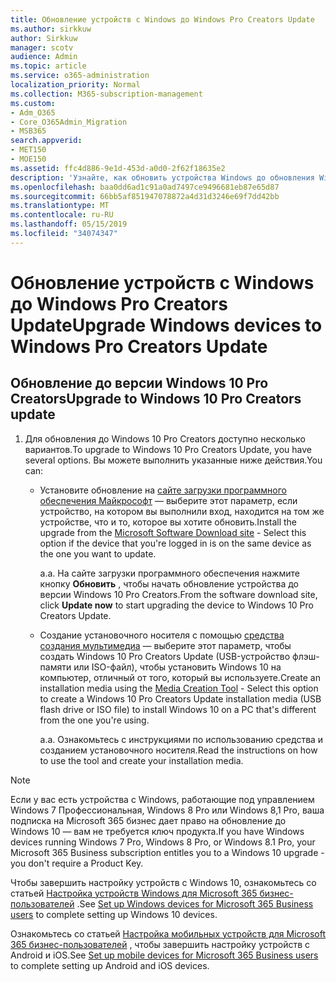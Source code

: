 ```yaml
---
title: Обновление устройств с Windows до Windows Pro Creators Update
ms.author: sirkkuw
author: Sirkkuw
manager: scotv
audience: Admin
ms.topic: article
ms.service: o365-administration
localization_priority: Normal
ms.collection: M365-subscription-management
ms.custom:
- Adm_O365
- Core_O365Admin_Migration
- MSB365
search.appverid:
- MET150
- MOE150
ms.assetid: ffc4d886-9e1d-453d-a0d0-2f62f18635e2
description: 'Узнайте, как обновить устройства Windows до обновления Windows 10 Pro Creators. '
ms.openlocfilehash: baa0dd6ad1c91a0ad7497ce9496681eb87e65d87
ms.sourcegitcommit: 66bb5af851947078872a4d31d3246e69f7dd42bb
ms.translationtype: MT
ms.contentlocale: ru-RU
ms.lasthandoff: 05/15/2019
ms.locfileid: "34074347"
---
```

# <a name="upgrade-windows-devices-to-windows-pro-creators-update"></a><span data-ttu-id="9d5a6-103">Обновление устройств с Windows до Windows Pro Creators Update</span><span class="sxs-lookup"><span data-stu-id="9d5a6-103">Upgrade Windows devices to Windows Pro Creators Update</span></span>

## <a name="upgrade-to-windows-10-pro-creators-update"></a><span data-ttu-id="9d5a6-104">Обновление до версии Windows 10 Pro Creators</span><span class="sxs-lookup"><span data-stu-id="9d5a6-104">Upgrade to Windows 10 Pro Creators update</span></span>
  
1. <span data-ttu-id="9d5a6-105">Для обновления до Windows 10 Pro Creators доступно несколько вариантов.</span><span class="sxs-lookup"><span data-stu-id="9d5a6-105">To upgrade to Windows 10 Pro Creators Update, you have several options.</span></span> <span data-ttu-id="9d5a6-106">Вы можете выполнить указанные ниже действия.</span><span class="sxs-lookup"><span data-stu-id="9d5a6-106">You can:</span></span>
    
    - <span data-ttu-id="9d5a6-107">Установите обновление на [сайте загрузки программного обеспечения Майкрософт](https://go.microsoft.com/fwlink/?LinkID=836951 ) — выберите этот параметр, если устройство, на котором вы выполнили вход, находится на том же устройстве, что и то, которое вы хотите обновить.</span><span class="sxs-lookup"><span data-stu-id="9d5a6-107">Install the upgrade from the [Microsoft Software Download site](https://go.microsoft.com/fwlink/?LinkID=836951 ) - Select this option if the device that you're logged in is on the same device as the one you want to update.</span></span>
    
      <span data-ttu-id="9d5a6-108">а.</span><span class="sxs-lookup"><span data-stu-id="9d5a6-108">a.</span></span> <span data-ttu-id="9d5a6-109">На сайте загрузки программного обеспечения нажмите кнопку **Обновить** , чтобы начать обновление устройства до версии Windows 10 Pro Creators.</span><span class="sxs-lookup"><span data-stu-id="9d5a6-109">From the software download site, click **Update now** to start upgrading the device to Windows 10 Pro Creators Update.</span></span> 
    
     - <span data-ttu-id="9d5a6-110">Создание установочного носителя с помощью [средства создания мультимедиа](https://go.microsoft.com/fwlink/?LinkID=836960) — выберите этот параметр, чтобы создать Windows 10 Pro Creators Update (USB-устройство флэш-памяти или ISO-файл), чтобы установить Windows 10 на компьютер, отличный от того, который вы используете.</span><span class="sxs-lookup"><span data-stu-id="9d5a6-110">Create an installation media using the [Media Creation Tool](https://go.microsoft.com/fwlink/?LinkID=836960) - Select this option to create a Windows 10 Pro Creators Update installation media (USB flash drive or ISO file) to install Windows 10 on a PC that's different from the one you're using.</span></span>
    
        <span data-ttu-id="9d5a6-111">а.</span><span class="sxs-lookup"><span data-stu-id="9d5a6-111">a.</span></span> <span data-ttu-id="9d5a6-112">Ознакомьтесь с инструкциями по использованию средства и созданием установочного носителя.</span><span class="sxs-lookup"><span data-stu-id="9d5a6-112">Read the instructions on how to use the tool and create your installation media.</span></span> 

> [!Note]
> <span data-ttu-id="9d5a6-113">Если у вас есть устройства с Windows, работающие под управлением Windows 7 Профессиональная, Windows 8 Pro или Windows 8,1 Pro, ваша подписка на Microsoft 365 бизнес дает право на обновление до Windows 10 — вам не требуется ключ продукта.</span><span class="sxs-lookup"><span data-stu-id="9d5a6-113">If you have Windows devices running Windows 7 Pro, Windows 8 Pro, or Windows 8.1 Pro, your Microsoft 365 Business subscription entitles you to a Windows 10 upgrade - you don't require a Product Key.</span></span>
    
<span data-ttu-id="9d5a6-114">Чтобы завершить настройку устройств с Windows 10, ознакомьтесь со статьей [Настройка устройств Windows для Microsoft 365 бизнес-пользователей](set-up-windows-devices.md) .</span><span class="sxs-lookup"><span data-stu-id="9d5a6-114">See [Set up Windows devices for Microsoft 365 Business users](set-up-windows-devices.md) to complete setting up Windows 10 devices.</span></span> 
  
<span data-ttu-id="9d5a6-115">Ознакомьтесь со статьей [Настройка мобильных устройств для Microsoft 365 бизнес-пользователей](set-up-mobile-devices.md) , чтобы завершить настройку устройств с Android и iOS.</span><span class="sxs-lookup"><span data-stu-id="9d5a6-115">See [Set up mobile devices for Microsoft 365 Business users](set-up-mobile-devices.md) to complete setting up Android and iOS devices.</span></span> 
  
